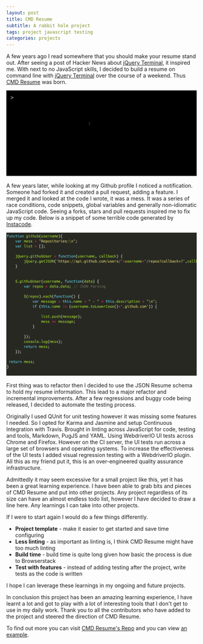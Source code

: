 ```yaml
---
layout: post
title: CMD Resume
subtitle: A rabbit hole project
tags: project javascript testing
categories: projects
---
```


A few years ago I read somewhere that you should make your resume stand out. After seeing a post of Hacker News about [jQuery Terminal](https://terminal.jcubic.pl/), it inspired me. With next to no JavaScript skills, I decided to build a resume on command line with [jQuery Terminal](https://terminal.jcubic.pl/) over the course of a weekend. Thus [CMD Resume](https://github.com/bbody/CMD-Resume) was born.

![Animation of CMD Resume](https://raw.githubusercontent.com/bbody/bbody.github.io/master/_posts/images/2019-01-07-cmd-resume/gif_example.gif)

A few years later, while looking at my Github profile I noticed a notification. Someone had forked it and created a pull request, adding a feature. I merged it and looked at the code I wrote, it was a mess. It was a series of race conditions, code snippets, global variables and generally non-idiomatic JavaScript code. Seeing a forks, stars and pull requests inspired me to fix up my code. Below is a snippet of some terrible code generated by [Instacode](http://instaco.de/).

![Example of some bad code](https://raw.githubusercontent.com/bbody/bbody.github.io/master/_posts/images/2019-01-07-cmd-resume/code_snippet.png)

First thing was to refactor then I decided to use the JSON Resume schema to hold my resume information. This lead to a major refactor and incremental improvements. After a few regressions and buggy code being released, I decided to automate the testing process.

Originally I used QUnit for unit testing however it was missing some features I needed. So I opted for Karma and Jasmine and setup Continuous Integration with Travis. Brought in linting across JavaScript for code, testing and tools, Markdown, PugJS and YAML. Using WebdriverIO UI tests across Chrome and Firefox. However on the CI server, the UI tests run across a large set of browsers and operating systems. To increase the effectiveness of the UI tests I added visual regression testing with a WebdriverIO plugin. All this as my friend put it, this is an over-engineered quality assurance infrastructure.

Admittedly it may seem excessive for a small project like this, yet it has been a great learning experience. I have been able to grab bits and pieces of CMD Resume and put into other projects. Any project regardless of its size can have an almost endless todo list, however I have decided to draw a line here. Any learnings I can take into other projects.

If I were to start again I would do a few things differently.

- **Project template** - make it easier to get started and save time configuring
- **Less linting** - as important as linting is, I think CMD Resume might have too much linting
- **Build time** - build time is quite long given how basic the process is due to Browserstack
- **Test with features** - instead of adding testing after the project, write tests as the code is written

I hope I can leverage these learnings in my ongoing and future projects.

In conclusion this project has been an amazing learning experience, I have learnt a lot and got to play with a lot of interesting tools that I don't get to use in my daily work. Thank you to all the contributors who have added to the project and steered the direction of CMD Resume.

To find out more you can visit [CMD Resume's Repo](https://github.com/bbody/CMD-Resume) and you can view [an example](https://cmd-resume.bbody.io/).